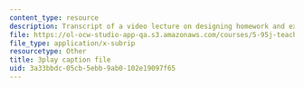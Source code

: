 ```yaml
---
content_type: resource
description: Transcript of a video lecture on designing homework and exam problems.
file: https://ol-ocw-studio-app-qa.s3.amazonaws.com/courses/5-95j-teaching-college-level-science-and-engineering-spring-2009/3a33bbdc05cb5ebb9ab0102e19097f65_8YQf4xOEhag.vtt
file_type: application/x-subrip
resourcetype: Other
title: 3play caption file
uid: 3a33bbdc-05cb-5ebb-9ab0-102e19097f65
---
```

